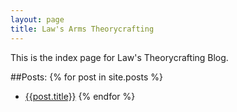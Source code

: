 ```yaml
---
layout: page
title: Law's Arms Theorycrafting
---
```

This is the index page for Law's Theorycrafting Blog.

##Posts:
{% for post in site.posts %}
* [{{post.title}}]({{post.url}})
{% endfor %}
